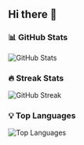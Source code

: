 ## Hi there 👋

<!--
**Feriel080/Feriel080** is a ✨ _special_ ✨ repository because its `README.md` (this file) appears on your GitHub profile.

Here are some ideas to get you started:

- 🔭 I’m currently working on ...
- 🌱 I’m currently learning ...
- 👯 I’m looking to collaborate on ...
- 🤔 I’m looking for help with ...
- 💬 Ask me about ...
- 📫 How to reach me: ...
- 😄 Pronouns: ...
- ⚡ Fun fact: ...
-->

### 📊 GitHub Stats
![GitHub Stats](https://github-readme-stats.vercel.app/api?username=YOUR_USERNAME&show_icons=true&theme=radical)

### 🔥 Streak Stats
![GitHub Streak](https://streak-stats.demolab.com?user=YOUR_USERNAME&theme=radical)

### 💡 Top Languages
![Top Languages](https://github-readme-stats.vercel.app/api/top-langs/?username=YOUR_USERNAME&layout=compact&theme=radical)
